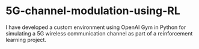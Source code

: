 # 5G-channel-modulation-using-RL
I have developed a custom environment using OpenAI Gym in Python for simulating a 5G wireless communication channel as part of a reinforcement learning project.
